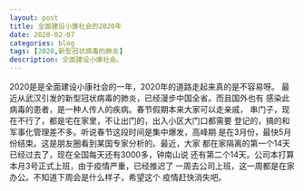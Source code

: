 ```yaml
---
layout: post
title: 全面建设小康社会的2020年
date: 2020-02-07
categories: blog
tags: [2020,新型冠状病毒的肺炎]
description: 全面建设小康社会。
---
```


2020是是全面建设小康社会的一年，2020年的道路走起来真的是不容易呀。
最近从武汉引发的新型冠状病毒的肺炎，已经漫步中国全省。而且国外也有
感染此病毒的患者，是一种人传人的疾病。春节假期本来大家可以走亲戚，
串门子，现在不行了，都是宅在家里，不让出门的，出入小区大门口都需要
登记的，搞的和军事化管理差不多。听说春节这段时间是集中爆发，高峰期
是在3月份，最快5月份结束。这是朋友圈看到某国专家分析的。最近，大家
都在家隔离的第一个14天已经过去了，现在全国每天还有3000多，钟南山说
还有第二个14天。公司本打算本月3号正式上班，由于疫情严重，已经推迟了
一周去公司上班，这一周都是在家办公。不知道下周会是什么样子，希望这个
疫情赶快消失吧。












